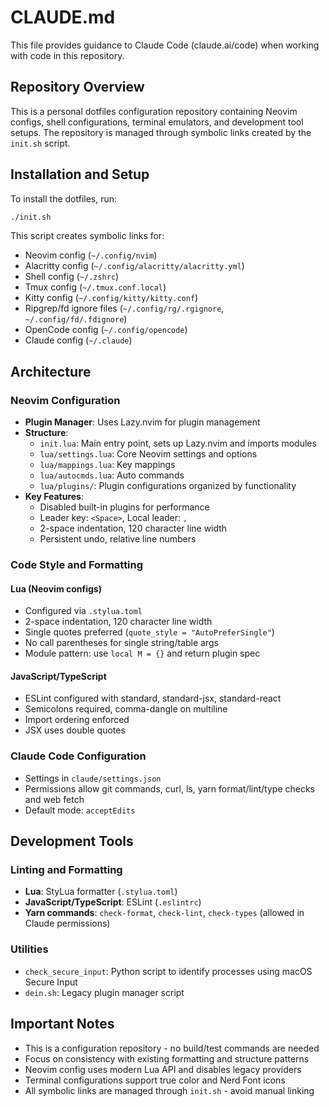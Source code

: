 # CLAUDE.md

This file provides guidance to Claude Code (claude.ai/code) when working with code in this repository.

## Repository Overview

This is a personal dotfiles configuration repository containing Neovim configs, shell configurations, terminal emulators, and development tool setups. The repository is managed through symbolic links created by the `init.sh` script.

## Installation and Setup

To install the dotfiles, run:
```bash
./init.sh
```

This script creates symbolic links for:
- Neovim config (`~/.config/nvim`)
- Alacritty config (`~/.config/alacritty/alacritty.yml`)
- Shell config (`~/.zshrc`)
- Tmux config (`~/.tmux.conf.local`)
- Kitty config (`~/.config/kitty/kitty.conf`)
- Ripgrep/fd ignore files (`~/.config/rg/.rgignore`, `~/.config/fd/.fdignore`)
- OpenCode config (`~/.config/opencode`)
- Claude config (`~/.claude`)

## Architecture

### Neovim Configuration
- **Plugin Manager**: Uses Lazy.nvim for plugin management
- **Structure**:
  - `init.lua`: Main entry point, sets up Lazy.nvim and imports modules
  - `lua/settings.lua`: Core Neovim settings and options
  - `lua/mappings.lua`: Key mappings
  - `lua/autocmds.lua`: Auto commands
  - `lua/plugins/`: Plugin configurations organized by functionality
- **Key Features**:
  - Disabled built-in plugins for performance
  - Leader key: `<Space>`, Local leader: `,`
  - 2-space indentation, 120 character line width
  - Persistent undo, relative line numbers

### Code Style and Formatting

#### Lua (Neovim configs)
- Configured via `.stylua.toml`
- 2-space indentation, 120 character line width
- Single quotes preferred (`quote_style = "AutoPreferSingle"`)
- No call parentheses for single string/table args
- Module pattern: use `local M = {}` and return plugin spec

#### JavaScript/TypeScript
- ESLint configured with standard, standard-jsx, standard-react
- Semicolons required, comma-dangle on multiline
- Import ordering enforced
- JSX uses double quotes

### Claude Code Configuration
- Settings in `claude/settings.json`
- Permissions allow git commands, curl, ls, yarn format/lint/type checks and web fetch
- Default mode: `acceptEdits`

## Development Tools

### Linting and Formatting
- **Lua**: StyLua formatter (`.stylua.toml`)
- **JavaScript/TypeScript**: ESLint (`.eslintrc`)
- **Yarn commands**: `check-format`, `check-lint`, `check-types` (allowed in Claude permissions)

### Utilities
- `check_secure_input`: Python script to identify processes using macOS Secure Input
- `dein.sh`: Legacy plugin manager script

## Important Notes

- This is a configuration repository - no build/test commands are needed
- Focus on consistency with existing formatting and structure patterns
- Neovim config uses modern Lua API and disables legacy providers
- Terminal configurations support true color and Nerd Font icons
- All symbolic links are managed through `init.sh` - avoid manual linking
